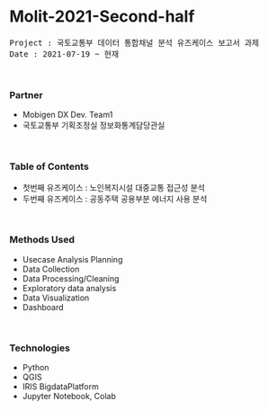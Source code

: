 # Molit-2021-Second-half

<pre>Project : 국토교통부 데이터 통합채널 분석 유즈케이스 보고서 과제 
Date : 2021-07-19 ~ 현재
</pre>
<br>

### Partner
- Mobigen DX Dev. Team1
- 국토교통부 기획조정실 정보화통계담당관실
<br>

### Table of Contents
 - 첫번째 유즈케이스 : 노인복지시설 대중교통 접근성 분석 
 - 두번째 유즈케이스 : 공동주택 공용부분 에너지 사용 분석
<br>

### Methods Used
- Usecase Analysis Planning
- Data Collection
- Data Processing/Cleaning 
- Exploratory data analysis
- Data Visualization
- Dashboard
<br>

### Technologies 
- Python
- QGIS 
- IRIS BigdataPlatform
- Jupyter Notebook, Colab 
